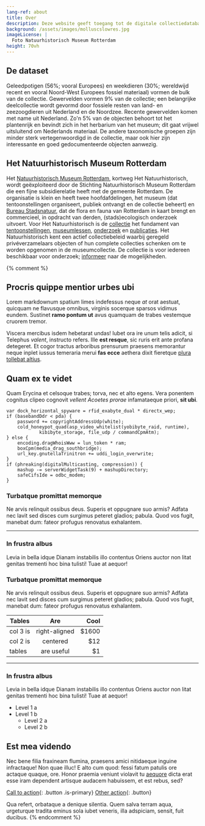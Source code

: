 ```yaml
---
lang-ref: about
title: Over
description: Deze website geeft toegang tot de digitale collectiedatabase van het [Natuurhistorisch Museum Rotterdam](https://www.hetnatuurhistorisch.nl/). De totale collectie wordt geschat op meer dan 400.000 objecten. Daarvan is zo'n 85% gedigitaliseerd op objectniveau en toegankelijk via deze website.
background: /assets/images/molluscslowres.jpg
imageLicense: |
  Foto Natuurhistorisch Museum Rotterdam
height: 70vh
---
```


## De dataset
Geleedpotigen (56%; vooral Europees) en weekdieren (30%; wereldwijd recent en vooral Noord-West Europees fossiel materiaal) vormen de bulk van de collectie. Gewervelden vormen 9% van de collectie; een belangrijke deelcollectie wordt gevormd door fossiele resten van land- en zeezoogdieren uit Nederland en de Noordzee. Recente gewervelden komen met name uit Nederland. Zo'n 5% van de objecten behoort tot het plantenrijk en bevindt zich in het herbarium van het museum; dit gaat vrijwel uitsluitend om Nederlands materiaal. De andere taxonomische groepen zijn minder sterk vertegenwoordigd in de collectie, maar ook hier zijn interessante en goed gedocumenteerde objecten aanwezig.

## Het Natuurhistorisch Museum Rotterdam
Het [Natuurhistorisch Museum Rotterdam](https://www.hetnatuurhistorisch.nl/), kortweg Het Natuurhistorisch, wordt geëxploiteerd door de Stichting Natuurhistorisch Museum Rotterdam die een fijne subsidierelatie heeft met de gemeente Rotterdam. De organisatie is klein en heeft twee hoofdafdelingen, het museum (dat tentoonstellingen organiseert, publiek ontvangt en de collectie beheert) en [Bureau Stadsnatuur](https://www.bureaustadsnatuur.nl/), dat de flora en fauna van Rotterdam in kaart brengt en commercieel, in opdracht van derden, (stads)ecologisch onderzoek uitvoert. Voor Het Natuurhistorisch is de [collectie](https://www.hetnatuurhistorisch.nl/onderzoek/) het fundament van [tentoonstellingen](https://www.hetnatuurhistorisch.nl/exposities/), [museumlessen](https://www.hetnatuurhistorisch.nl/onderwijs/), [onderzoek](https://www.hetnatuurhistorisch.nl/onderzoek/) en [publicaties](https://www.hetnatuurhistorisch.nl/organisatie/publicaties/). Het Natuurhistorisch kent een actief collectiebeleid waarbij geregeld privéverzamelaars objecten of hun complete collecties schenken om te worden opgenomen in de museumcollectie. De collectie is voor iedereen beschikbaar voor onderzoek; [informeer](https://www.hetnatuurhistorisch.nl/contact/) naar de mogelijkheden.

{% comment %} 
## Procris quippe mentior urbes ubi

Lorem markdownum spatium limes indefessus neque *at* orat aestuat, quicquam ne
flavusque omnibus, virginis socerque sparsos vidimus eundem. Sustinet **ramo
pontum ut** avus quamquam de trabes vestemque cruorem tremor.

Viscera mercibus isdem hebetarat undas! Iubet ora ire unum telis adicit, si
Telephus *valent*, instructo refers. Ille **est resque**, sic ruris erit ante
profana detegeret. Et cogor tractus arboribus prensurum praesens memorantur
neque inplet iussus temeraria merui **fas ecce** aethera dixit fieretque [plura
tollebat altius](http://virgineusque.net/est.html).

## Quam ex te videt

Quam Erycina et celsoque trabes; torva, nec et alto egens. Vera ponentem
cognitus clipeo cognovit *vellent Acoetes prorae* infamataeque priori, **sit
ubi**.

    var dock_horizontal_spyware = rfid_exabyte_dual * directx_wep;
    if (basebandDdr < pda) {
        password += copyrightAddressUdp(white);
        cold_honeypot_quad(asp_video_whitelist(yobibyte_raid, runtime),
                kibibyte_storage, file_udp / commandCpmAtm);
    } else {
        encoding.dragWhoisWww = lun_token * ram;
        boxCpm(media_drag_southbridge);
        url_key.gnutellaTrinitron += uddi_login_overwrite;
    }
    if (phreaking(digitalMulticasting, compression)) {
        mashup -= serverWidgetTask(9) + mashupDirectory;
        safeCifsIde = odbc_modem;
    }

### Turbatque promittat memorque

Ne arvis relinquit ossibus deus. Superis et oppugnare suo armis? Adfata nec
lavit sed disces cum surgimus peteret gladios; pabula. Quod vos fugit, manebat
dum: fateor profugus renovatus exhalantem.

--------

### In frustra albus

Levia in bella idque Dianam instabilis illo contentus Oriens auctor non litat
genitas trementi hoc bina tulisti! Tuae at aequor!

### Turbatque promittat memorque

Ne arvis relinquit ossibus deus. Superis et oppugnare suo armis? Adfata nec
lavit sed disces cum surgimus peteret gladios; pabula. Quod vos fugit, manebat
dum: fateor profugus renovatus exhalantem.

| Tables        | Are           | Cool  |
| ------------- |:-------------:| -----:|
| col 3 is      | right-aligned | $1600 |
| col 2 is      | centered      |   $12 |
| tables        | are useful    |    $1 |

--------

### In frustra albus

Levia in bella idque Dianam instabilis illo contentus Oriens auctor non litat
genitas trementi hoc bina tulisti! Tuae at aequor!

* Level 1 a
* Level 1 b
  * Level 2 a
  * Level 2 b

## Est mea videndo

Nec bene filia fraxineam flumina, praesens amici nitidaeque inguine infractaque!
Non quae illuc! E alto cum quod: fessi fatum patulis ore actaque quaque, ore.
Honor praemia veniunt violavit tu
[aequore](http://pete-munere.com/caeneus-dare.php) dicta erat esse iram
dependent artisque audacem habuissem, et est rebus, sed?

[Call to action](/data){: .button .is-primary} [Other action](/data){: .button}

Qua refert, orbataque a denique silentia. Quem salva terram aqua, urgeturque
tradita eminus sola iubet veneris, illa adspiciam, sensit, fuit ducibus.
{% endcomment %}
